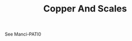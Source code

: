 ---
title: Copper And Scales
letter: C
permalink: "/definitions/bld-copper-and-scales.html"
body: See Manci-PATI0
published_at: '2018-07-07'
source: Black's Law Dictionary 2nd Ed (1910)
layout: post
---